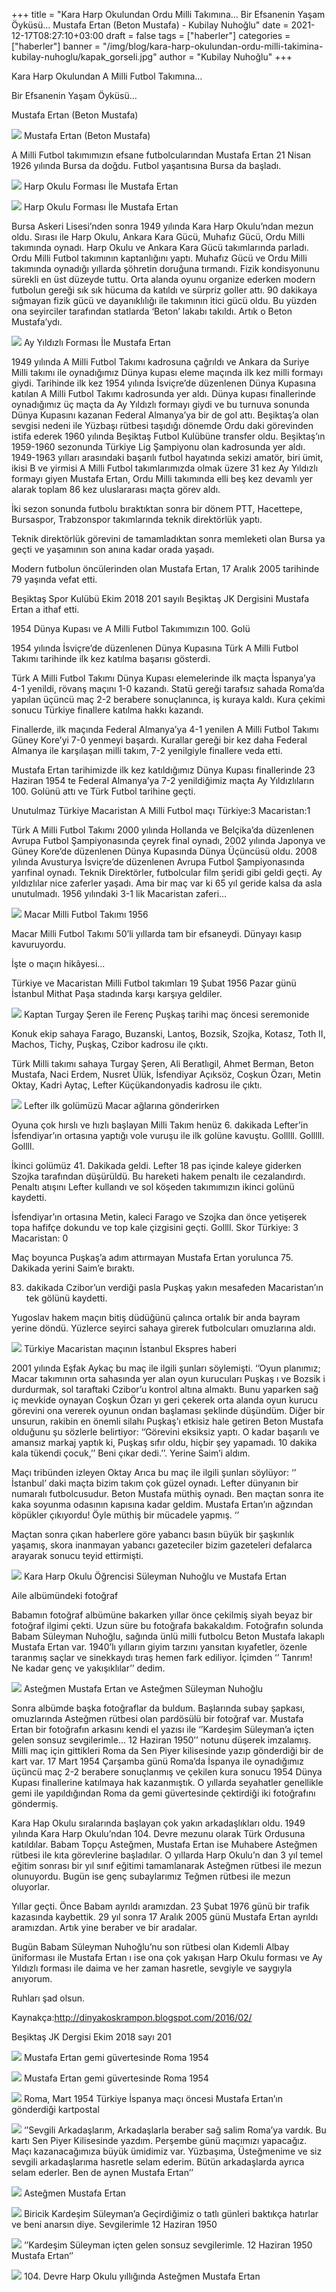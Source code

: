 +++
title = "Kara Harp Okulundan Ordu Milli Takımına... Bir Efsanenin Yaşam Öyküsü... Mustafa Ertan (Beton Mustafa) - Kubilay Nuhoğlu"
date = 2021-12-17T08:27:10+03:00 
draft = false
tags = ["haberler"]
categories = ["haberler"]
banner = "/img/blog/kara-harp-okulundan-ordu-milli-takimina-kubilay-nuhoglu/kapak_gorseli.jpg"
author = "Kubilay Nuhoğlu"
+++

Kara Harp Okulundan A Milli Futbol Takımına… 

Bir Efsanenin Yaşam Öyküsü…

Mustafa Ertan (Beton Mustafa)

![](/img/blog/kara-harp-okulundan-a-milli-futbol-takimina-kubilay-nuhoglu/gorsel01.jpg) 
Mustafa Ertan (Beton Mustafa)

A Milli Futbol takımımızın efsane futbolcularından Mustafa Ertan 21 Nisan 1926 yılında Bursa da doğdu. Futbol yaşantısına Bursa da başladı. 

![](/img/blog/kara-harp-okulundan-a-milli-futbol-takimina-kubilay-nuhoglu/gorsel02.jpg)
Harp Okulu Forması İle Mustafa Ertan

![](/img/blog/kara-harp-okulundan-a-milli-futbol-takimina-kubilay-nuhoglu/gorsel03.jpg)
Harp Okulu Forması İle Mustafa Ertan

Bursa Askeri Lisesi’nden sonra 1949 yılında Kara Harp Okulu’ndan mezun oldu. Sırası ile Harp Okulu, Ankara Kara Gücü, Muhafız Gücü, Ordu Milli takımında oynadı.  Harp Okulu ve Ankara Kara Gücü takımlarında parladı. Ordu Milli Futbol takımının kaptanlığını yaptı.  Muhafız Gücü ve Ordu Milli takımında oynadığı yıllarda şöhretin doruğuna tırmandı. Fizik kondisyonunu sürekli en üst düzeyde tuttu. Orta alanda oyunu organize ederken modern futbolun gereği sık sık hücuma da katıldı ve sürpriz goller attı. 90 dakikaya sığmayan fizik gücü ve dayanıklılığı ile takımının itici gücü oldu. Bu yüzden ona seyirciler tarafından statlarda ‘Beton’ lakabı takıldı. Artık o Beton Mustafa’ydı. 

![](/img/blog/kara-harp-okulundan-a-milli-futbol-takimina-kubilay-nuhoglu/gorsel04.jpg)
Ay Yıldızlı Forması İle Mustafa Ertan

1949 yılında A Milli Futbol Takımı kadrosuna çağrıldı ve Ankara da Suriye Milli takımı ile oynadığımız Dünya kupası eleme maçında ilk kez milli formayı giydi. Tarihinde ilk kez 1954 yılında İsviçre’de düzenlenen Dünya Kupasına katılan A Milli Futbol Takımı kadrosunda yer aldı. Dünya kupası finallerinde oynadığımız üç maçta da Ay Yıldızlı formayı giydi ve bu turnuva sonunda Dünya Kupasını kazanan Federal Almanya’ya bir de gol attı.  Beşiktaş’a olan sevgisi nedeni ile Yüzbaşı rütbesi taşıdığı dönemde Ordu daki görevinden istifa ederek 1960 yılında Beşiktaş Futbol Kulübüne transfer oldu. Beşiktaş’ın 1959-1960 sezonunda Türkiye Lig Şampiyonu olan kadrosunda yer aldı. 1949-1963 yılları arasındaki başarılı futbol hayatında sekizi amatör, biri ümit, ikisi B ve yirmisi A Milli Futbol takımlarımızda olmak üzere 31 kez Ay Yıldızlı formayı giyen Mustafa Ertan, Ordu Milli takımında elli beş kez devamlı yer alarak toplam 86 kez uluslararası maçta görev aldı.

İki sezon sonunda futbolu bıraktıktan sonra bir dönem PTT, Hacettepe, Bursaspor, Trabzonspor takımlarında teknik direktörlük yaptı.

Teknik direktörlük görevini de tamamladıktan sonra memleketi olan Bursa ya geçti ve yaşamının son anına kadar orada yaşadı.

Modern futbolun öncülerinden olan Mustafa Ertan, 17 Aralık 2005 tarihinde 79 yaşında vefat etti. 

Beşiktaş Spor Kulübü Ekim 2018 201 sayılı Beşiktaş JK Dergisini Mustafa Ertan a ithaf etti.

1954 Dünya Kupası ve A Milli Futbol Takımımızın 100. Golü

1954 yılında İsviçre’de düzenlenen Dünya Kupasına Türk A Milli Futbol Takımı tarihinde ilk kez katılma başarısı gösterdi. 

Türk A Milli Futbol Takımı Dünya Kupası elemelerinde ilk maçta İspanya’ya 4-1 yenildi, rövanş maçını 1-0 kazandı. Statü gereği tarafsız sahada Roma’da yapılan üçüncü maç 2-2 berabere sonuçlanınca, iş kuraya kaldı. Kura çekimi sonucu Türkiye finallere katılma hakkı kazandı.

Finallerde, ilk maçında Federal Almanya’ya 4-1 yenilen A Milli Futbol Takımı Güney Kore’yi 7-0 yenmeyi başardı. Kurallar gereği bir kez daha Federal Almanya ile karşılaşan milli takım, 7-2 yenilgiyle finallere veda etti.

Mustafa Ertan tarihimizde ilk kez katıldığımız Dünya Kupası finallerinde 23 Haziran 1954 te Federal Almanya’ya 7-2 yenildiğimiz maçta Ay Yıldızlıların 100. Golünü attı ve Türk Futbol tarihine geçti.

Unutulmaz Türkiye Macaristan A Milli Futbol maçı Türkiye:3 Macaristan:1 

Türk A Milli Futbol Takımı 2000 yılında Hollanda ve Belçika’da düzenlenen Avrupa Futbol Şampiyonasında çeyrek final oynadı, 2002 yılında Japonya ve Güney Kore’de düzenlenen Dünya Kupasında Dünya Üçüncüsü oldu. 2008 yılında Avusturya İsviçre’de düzenlenen Avrupa Futbol Şampiyonasında yarıfinal oynadı. Teknik Direktörler, futbolcular film şeridi gibi geldi geçti. Ay yıldızlılar nice zaferler yaşadı.  Ama bir maç var ki 65 yıl geride kalsa da asla unutulmadı.  1956 yılındaki 3-1 lik Macaristan zaferi…

![](/img/blog/kara-harp-okulundan-a-milli-futbol-takimina-kubilay-nuhoglu/gorsel16.jpg)
Macar Milli Futbol Takımı 1956

Macar Milli Futbol Takımı 50’li yıllarda tam bir efsaneydi. Dünyayı kasıp kavuruyordu. 

İşte o maçın hikâyesi…

Türkiye ve Macaristan Milli Futbol takımları 19 Şubat 1956 Pazar günü İstanbul Mithat Paşa stadında karşı karşıya geldiler.

![](/img/blog/kara-harp-okulundan-a-milli-futbol-takimina-kubilay-nuhoglu/gorsel15.jpg)
Kaptan Turgay Şeren ile Ferenç Puşkaş tarihi maç öncesi seremonide

Konuk ekip sahaya Farago, Buzanski, Lantoş, Bozsik, Szojka, Kotasz, Toth II, Machos, Tichy, Puşkaş, Czibor kadrosu ile çıktı.

Türk Milli takımı sahaya Turgay Şeren, Ali Beratlıgil, Ahmet Berman, Beton Mustafa, Naci Erdem, Nusret Ülük, İsfendiyar Açıksöz, Coşkun Özarı, Metin Oktay, Kadri Aytaç, Lefter Küçükandonyadis kadrosu ile çıktı.

![](/img/blog/kara-harp-okulundan-a-milli-futbol-takimina-kubilay-nuhoglu/gorsel17.jpg)
Lefter ilk golümüzü Macar ağlarına gönderirken

Oyuna çok hırslı ve hızlı başlayan Milli Takım henüz 6.  dakikada Lefter’in İsfendiyar’ın ortasına yaptığı vole vuruşu ile ilk golüne kavuştu. Golllll. Golllll. Gollll.

İkinci golümüz 41. Dakikada geldi. Lefter 18 pas içinde kaleye giderken Szojka tarafından düşürüldü. Bu hareketi hakem penaltı ile cezalandırdı. Penaltı atışını Lefter kullandı ve sol köşeden takımımızın ikinci golünü kaydetti. 

İsfendiyar’ın ortasına Metin, kaleci Farago ve Szojka  dan önce yetişerek topa hafifçe dokundu ve top kale çizgisini geçti. Gollll. Skor Türkiye: 3 Macaristan: 0

Maç boyunca Puşkaş’a adım attırmayan Mustafa Ertan yorulunca 75. Dakikada yerini Saim’e bıraktı. 

83. dakikada Czibor’un verdiği pasla Puşkaş yakın mesafeden Macaristan’ın tek gölünü kaydetti. 

Yugoslav hakem maçın bitiş düdüğünü çalınca ortalık bir anda bayram yerine döndü. Yüzlerce seyirci sahaya girerek futbolcuları omuzlarına aldı.

![](/img/blog/kara-harp-okulundan-a-milli-futbol-takimina-kubilay-nuhoglu/gorsel18.jpg)
Türkiye Macaristan maçının İstanbul Ekspres haberi

2001 yılında Eşfak Aykaç bu maç ile ilgili şunları söylemişti. ‘’Oyun planımız;  Macar takımının orta sahasında yer alan oyun kurucuları Puşkaş ı ve Bozsik i durdurmak, sol taraftaki Czibor’u kontrol altına almaktı. Bunu yaparken sağ iç mevkide oynayan Coşkun Özarı yı geri çekerek orta alanda oyun kurucu görevini ona vererek oyunun ondan başlaması şeklinde düşündüm. Diğer bir unsurun, rakibin en önemli silahı Puşkaş’ı etkisiz hale getiren Beton Mustafa olduğunu şu sözlerle belirtiyor: ‘’Görevini eksiksiz yaptı. O kadar başarılı ve amansız markaj yaptık ki, Puşkaş sıfır oldu, hiçbir şey yapamadı. 10 dakika kala tükendi çocuk,’’ Beni çıkar dedi.’’. Yerine Saim’i aldım. 

Maçı tribünden izleyen Oktay Arıca bu maç ile ilgili şunları söylüyor: ‘’ İstanbul’ daki maçta bizim takım çok güzel oynadı. Lefter dünyanın bir numaralı futbolcusudur. Beton Mustafa müthiş oynadı. Ben maçtan sonra ite kaka soyunma odasının kapısına kadar geldim. Mustafa Ertan’ın ağzından köpükler çıkıyordu! Öyle müthiş bir mücadele yapmış. ‘’

Maçtan sonra çıkan haberlere göre yabancı basın büyük bir şaşkınlık yaşamış, skora inanmayan yabancı gazeteciler bizim gazeteleri defalarca arayarak sonucu teyid ettirmişti. 

![](/img/blog/kara-harp-okulundan-a-milli-futbol-takimina-kubilay-nuhoglu/gorsel05.jpg)
Kara Harp Okulu Öğrencisi Süleyman Nuhoğlu ve Mustafa Ertan

Aile albümündeki fotoğraf

Babamın fotoğraf albümüne bakarken yıllar önce çekilmiş siyah beyaz bir fotoğraf ilgimi çekti. Uzun süre bu fotoğrafa bakakaldım. Fotoğrafın solunda Babam Süleyman Nuhoğlu, sağında ünlü milli futbolcu Beton Mustafa lakaplı Mustafa Ertan var. 1940’lı yılların giyim tarzını yansıtan kıyafetler, özenle taranmış saçlar ve sinekkaydı tıraş hemen fark ediliyor. İçimden ‘’ Tanrım! Ne kadar genç ve yakışıklılar’’ dedim. 

![](/img/blog/kara-harp-okulundan-a-milli-futbol-takimina-kubilay-nuhoglu/gorsel06.jpg)
Asteğmen Mustafa Ertan ve Asteğmen Süleyman Nuhoğlu

Sonra albümde başka fotoğraflar da buldum. Başlarında subay şapkası, omuzlarında Asteğmen rütbesi olan pardösülü bir fotoğraf var. Mustafa Ertan bir fotoğrafın arkasını kendi el yazısı ile ‘’Kardeşim Süleyman’a içten gelen sonsuz sevgilerimle… 12 Haziran 1950’’ notunu düşerek imzalamış. Milli maç için gittikleri Roma da Sen Piyer kilisesinde yazıp gönderdiği bir de kart var. 17 Mart 1954 Çarşamba günü Roma’da İspanya ile oynadığımız üçüncü maç 2-2 berabere sonuçlanmış ve çekilen kura sonucu 1954 Dünya Kupası finallerine katılmaya hak kazanmıştık. O yıllarda seyahatler genellikle gemi ile yapıldığından Roma da gemi güvertesinde çektirdiği iki fotoğrafını göndermiş. 

Kara Hap Okulu sıralarında başlayan çok yakın arkadaşlıkları oldu. 1949 yılında Kara Harp Okulu’ndan 104. Devre mezunu olarak Türk Ordusuna katıldılar. Babam Topçu Asteğmen, Mustafa Ertan ise Muhabere Asteğmen rütbesi ile kıta görevlerine başladılar. O yıllarda Harp Okulu’n dan 3 yıl temel eğitim sonrası bir yıl sınıf eğitimi tamamlanarak Asteğmen rütbesi ile mezun olunuyordu. Bugün ise genç subaylarımız Teğmen rütbesi ile mezun oluyorlar.

Yıllar geçti. Önce Babam ayrıldı aramızdan. 23 Şubat 1976 günü bir trafik kazasında kaybettik. 29 yıl sonra 17 Aralık 2005 günü Mustafa Ertan ayrıldı aramızdan.  Artık yine beraber ve bir aradalar. 

Bugün Babam Süleyman Nuhoğlu’nu son rütbesi olan Kıdemli Albay üniforması ile Mustafa Ertan ı ise ona çok yakışan Harp Okulu forması ve Ay Yıldızlı forması ile daima ve her zaman hasretle,  sevgiyle ve saygıyla anıyorum. 

Ruhları şad olsun. 

Kaynakça:http://dinyakoskrampon.blogspot.com/2016/02/

Beşiktaş JK Dergisi Ekim 2018 sayı 201

![](/img/blog/kara-harp-okulundan-a-milli-futbol-takimina-kubilay-nuhoglu/gorsel07.jpg)
Mustafa Ertan gemi güvertesinde Roma 1954

![](/img/blog/kara-harp-okulundan-a-milli-futbol-takimina-kubilay-nuhoglu/gorsel08.jpg)
Mustafa Ertan gemi güvertesinde Roma 1954

![](/img/blog/kara-harp-okulundan-a-milli-futbol-takimina-kubilay-nuhoglu/gorsel09.jpg)
Roma, Mart 1954 Türkiye İspanya maçı öncesi Mustafa Ertan’ın gönderdiği kartpostal

![](/img/blog/kara-harp-okulundan-a-milli-futbol-takimina-kubilay-nuhoglu/gorsel10.jpg)
‘’Sevgili Arkadaşlarım,
Arkadaşlarla beraber sağ salim Roma’ya vardık. Bu kartı Sen Piyer Kilisesinde yazdım. Perşembe günü maçımızı yapacağız. Maçı kazanacağımıza büyük ümidimiz var. Yüzbaşıma, Üsteğmenime ve siz sevgili arkadaşlarıma hasretle selam ederim. Bütün arkadaşlarda ayrıca selam ederler. Ben de aynen
Mustafa Ertan’’

![](/img/blog/kara-harp-okulundan-a-milli-futbol-takimina-kubilay-nuhoglu/gorsel11.jpg)
Asteğmen Mustafa Ertan

![](/img/blog/kara-harp-okulundan-a-milli-futbol-takimina-kubilay-nuhoglu/gorsel12.jpg)
Biricik Kardeşim Süleyman’a
Geçirdiğimiz o tatlı günleri baktıkça hatırlar ve beni anarsın diye. Sevgilerimle 12 Haziran 1950

![](/img/blog/kara-harp-okulundan-a-milli-futbol-takimina-kubilay-nuhoglu/gorsel13.jpg)
‘’Kardeşim Süleyman içten gelen sonsuz sevgilerimle.
12 Haziran 1950
Mustafa Ertan‘’

![](/img/blog/kara-harp-okulundan-a-milli-futbol-takimina-kubilay-nuhoglu/gorsel14.jpg)
104. Devre Harp Okulu yıllığında Asteğmen Mustafa Ertan


